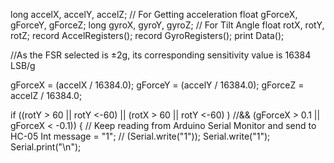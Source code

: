long accelX, accelY, accelZ; 
// For Getting acceleration
float gForceX, gForceY, gForceZ;
long gyroX, gyroY, gyroZ; 
// For Tilt Angle
float rotX, rotY, rotZ;
record AccelRegisters();
record GyroRegisters();
print Data();

//As the FSR selected is ±2g, its corresponding sensitivity value is 16384 LSB/g

gForceX = (accelX / 16384.0);
gForceY = (accelY / 16384.0);
gForceZ = accelZ / 16384.0;

if ((rotY > 60 || rotY <-60) || (rotX > 60 || rotY <-60) )
//&& (gForceX > 0.1 || gForceX < -0.1))
{
// Keep reading from Arduino Serial Monitor and send to HC-05
Int message = "1";
// (Serial.write("1"));
Serial.write("1");
Serial.print("\n");
